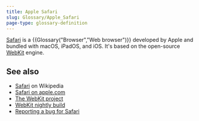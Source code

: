```yaml
---
title: Apple Safari
slug: Glossary/Apple_Safari
page-type: glossary-definition
---
```


[Safari](https://www.apple.com/safari/) is a {{Glossary("Browser","Web browser")}} developed by Apple and bundled with macOS, iPadOS, and iOS. It's based on the open-source [WebKit](https://webkit.org/) engine.

## See also

- [Safari](<https://en.wikipedia.org/wiki/Safari_(web_browser)>) on Wikipedia
- [Safari on apple.com](https://www.apple.com/safari/)
- [The WebKit project](https://webkit.org/)
- [WebKit nightly build](https://webkit.org/build-archives/)
- [Reporting a bug for Safari](https://bugs.webkit.org/)
